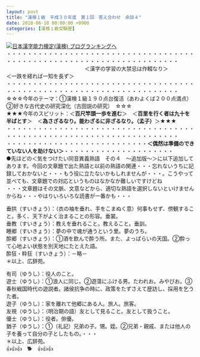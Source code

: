 ```yaml
---
layout: post
title: "漢検１級　平成３０年度　第１回　答え合わせ　余談４"
date: 2018-06-18 00:00:00 +0900
categories: [漢検１級受験歴]
---
```


[![](/syuusyuu9701/assets/images/漢検１級-平成３０年度-第１回-答え合わせ-余談４-br_c_3028_1.gif)](http://blog.with2.net/link.php?1659096:3028 "日本漢字能力検定(漢検) ブログランキングへ")[日本漢字能力検定(漢検) ブログランキングへ](http://blog.with2.net/link.php?1659096:3028)  
・・・・・・・・・・・・・・・・・・・・・・・・・・・・・・・・・・・・・・・・・・・・・・・・・・・・・・・・・・・・・・・・・・・・・  
　　　　　　　　　　　　　　　＜漢字の学習の大禁忌は作輟なり＞　　　　　＜一跌を経れば一知を長ず＞　　　　　  
・・・・・・・・・・・・・・・・・・・・・・・・・・・・・・・・・・・・・・・・・・・・・・・・・・・・・・・・・・・・・・・・・・・・・  
☆☆☆今年のテーマ：①漢検１級１９０点台復活（あわよくば２００点満点）　②好きな古代史の研究深化（古田説の研究）　☆☆☆  
★★★今年のスピリット：＜**百尺竿頭一歩を進む**＞　＜**百里を行く者は九十を半ばとす**＞　＜**為さざるなり。能わざるに非ざるなり。（孟子）**＞★★★  
・・・・・・・・・・・・・・・・・・・・・・・・・・・・・・・・・・・・・・・・・・・・・・・・・・・・・・・・・・・・・・・・・・・・・  
・・・・・・・・・・・・・・・・・・・・・・・・・・・**＜偶然は準備のできていない人を助けない＞**・・・・・・・・・・・・・・・・・・・・・  
●先ほどの＜気をつけたい同音異義熟語　その４　～追加版～＞に以下追加してあります。今回の文章題で出た熟語と以前の熟語の関連・・・忘れないうちに記録しておかないと・・・もう役に立たないかもしれませんが・・・。こうやって並べても、文章題での対応というものはなかなか難しいですけどね  
・・・文章題はその文脈、文意などから、適切な熟語を選択しないといけませんからね・・・やはりいろいろな読書が一番かも・・・  
  
垂拱（すいきょう）：（衣の袖を垂れ、手をこまぬく意）何事もせず、傍観すること。多く、天下がよく治まることの形容。垂裳。  
垂教（すいきょう）：教えを垂れること。教えること。垂訓。  
睡郷（すいきょう）：夢の中で魂が通うという里。夢のうち。  
酔郷（すいきょう）：①酒を飲んで酔う所。また、よっぱらいの天国。②酔って心地よい状態を別天地にたとえた語。  
酔狂・粋狂（すいきょう）：－略－  
＊以上、広辞苑。  
  
  
有司（ゆうし）：役人のこと。  
遊士（ゆうし）：①浪人に同じ。②遊蕩にふける男。たわれお。みやびお。③春秋戦国時代の遊説者。諸侯抗争の時に、政策をたずさえて歴訪し、採用を乞うた者。  
遊子（ゆうし）：家を離れて他郷にある人。旅人。旅客。  
友視（ゆうし）：（明治期の語）友として見ること。友として扱うこと。  
優士（ゆうし）：役者。俳優。  
猶子（ゆうし）：①（礼記）兄弟の子。甥。姪。②兄弟・親戚、または他人の子を養って自分の子としたもの。・・・  
＊以上、広辞苑。　  
👍👍👍　🐕　👍👍👍